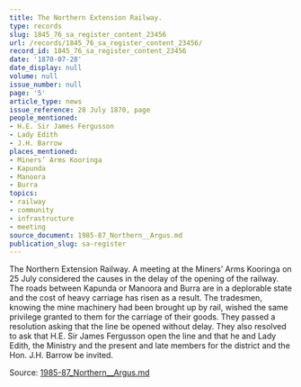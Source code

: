 ```yaml
---
title: The Northern Extension Railway.
type: records
slug: 1845_76_sa_register_content_23456
url: /records/1845_76_sa_register_content_23456/
record_id: 1845_76_sa_register_content_23456
date: '1870-07-28'
date_display: null
volume: null
issue_number: null
page: '5'
article_type: news
issue_reference: 28 July 1870, page
people_mentioned:
- H.E. Sir James Fergusson
- Lady Edith
- J.H. Barrow
places_mentioned:
- Miners’ Arms Kooringa
- Kapunda
- Manoora
- Burra
topics:
- railway
- community
- infrastructure
- meeting
source_document: 1985-87_Northern__Argus.md
publication_slug: sa-register
---
```


The Northern Extension Railway.  A meeting at the Miners’ Arms Kooringa on 25 July considered the causes in the delay of the opening of the railway.  The roads between Kapunda or Manoora and Burra are in a deplorable state and the cost of heavy carriage has risen as a result.  The tradesmen, knowing the mine machinery had been brought up by rail, wished the same privilege granted to them for the carriage of their goods.  They passed a resolution asking that the line be opened without delay.  They also resolved to ask that H.E. Sir James Fergusson open the line and that he and Lady Edith, the Ministry and the present and late members for the district and the Hon. J.H. Barrow be invited.

Source: [1985-87_Northern__Argus.md](/downloads/markdown/1985-87_Northern__Argus.md)
